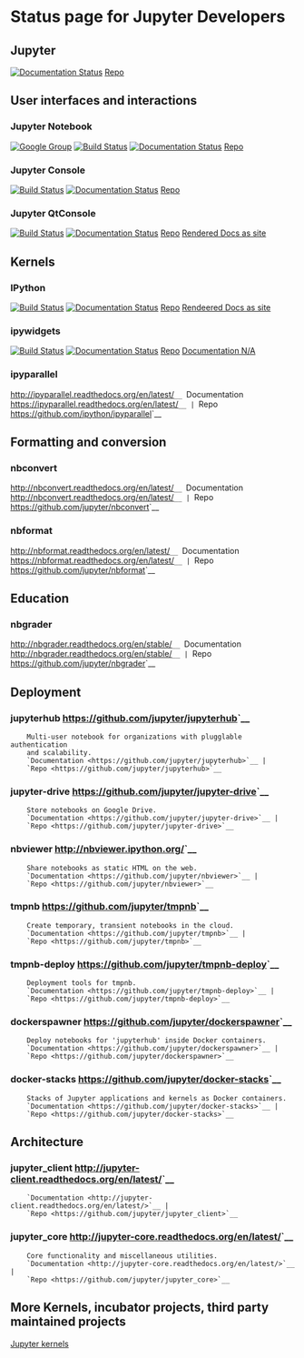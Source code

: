 # Status page for Jupyter Developers

## Jupyter
[![Documentation Status](https://readthedocs.org/projects/jupyter/badge/?version=latest)](http://jupyter.readthedocs.org/en/latest/?badge=latest)
[Repo](https://github.com/jupyter/jupyter)

## User interfaces and interactions

### Jupyter Notebook
[![Google Group](https://img.shields.io/badge/-Google%20Group-lightgrey.svg)](https://groups.google.com/forum/#!forum/jupyter)
[![Build Status](https://travis-ci.org/jupyter/notebook.svg?branch=master)](https://travis-ci.org/jupyter/notebook)
[![Documentation Status](https://readthedocs.org/projects/jupyter-notebook/badge/?version=latest)](http://jupyter-notebook.readthedocs.org/en/latest/?badge=latest)
[Repo](https://github.com/jupyter/notebook)

### Jupyter Console
[![Build Status](https://travis-ci.org/jupyter/jupyter_console.svg?branch=master)](https://travis-ci.org/jupyter/jupyter_console)
[![Documentation Status](https://readthedocs.org/projects/jupyter-console/badge/?version=latest)](http://jupyter-console.readthedocs.org/en/latest/?badge=latest)
[Repo](https://github.com/jupyter/jupyter_console)

### Jupyter QtConsole
[![Build Status](https://travis-ci.org/jupyter/qtconsole.svg?branch=master)](https://travis-ci.org/jupyter/qtconsole)
[![Documentation Status](https://readthedocs.org/projects/qtconsole/badge/?version=latest)](http://qtconsole.readthedocs.org/en/latest/?badge=latest)
[Repo](https://github.com/jupyter/qtconsole)
[Rendered Docs as site](http://jupyter.org/qtconsole/stable/)

## Kernels

### IPython
[![Build Status](https://travis-ci.org/ipython/ipython.svg?branch=master)](https://travis-ci.org/ipython/ipython)
[![Documentation Status](https://readthedocs.org/projects/ipython/badge/?version=latest)](http://ipython.readthedocs.org/en/latest/?badge=latest)
[Repo](https://github.com/ipython/ipython)
[Rendeered Docs as site](https://ipython.org/documentation.html)

### ipywidgets
[![Build Status](https://travis-ci.org/jupyter/jupyter_console.svg?branch=master)](https://travis-ci.org/jupyter/jupyter_console)
[![Documentation Status](https://readthedocs.org/projects/ipywidgets/badge/?version=latest)](http://ipywidgets.readthedocs.org/en/latest/?badge=latest)
[Repo](https://github.com/ipython/ipywidgets)
[Documentation N/A](https://github.com/ipython/ipywidgets)

### ipyparallel
 <http://ipyparallel.readthedocs.org/en/latest/>`__
        `Documentation <https://ipyparallel.readthedocs.org/en/latest/>`__ |
        `Repo <https://github.com/ipython/ipyparallel>`__

## Formatting and conversion

### nbconvert
 <http://nbconvert.readthedocs.org/en/latest/>`__
        `Documentation <http://nbconvert.readthedocs.org/en/latest/>`__ |
        `Repo <https://github.com/jupyter/nbconvert>`__

### nbformat
 <http://nbformat.readthedocs.org/en/latest/>`__
        `Documentation <https://nbformat.readthedocs.org/en/latest/>`__ |
        `Repo <https://github.com/jupyter/nbformat>`__


## Education

### nbgrader
 <http://nbgrader.readthedocs.org/en/stable/>`__
        `Documentation <http://nbgrader.readthedocs.org/en/stable/>`__ |
        `Repo <https://github.com/jupyter/nbgrader>`__


## Deployment

### jupyterhub <https://github.com/jupyter/jupyterhub>`__
        Multi-user notebook for organizations with plugglable authentication
        and scalability.
        `Documentation <https://github.com/jupyter/jupyterhub>`__ |
        `Repo <https://github.com/jupyter/jupyterhub>`__

### jupyter-drive <https://github.com/jupyter/jupyter-drive>`__
        Store notebooks on Google Drive.
        `Documentation <https://github.com/jupyter/jupyter-drive>`__ |
        `Repo <https://github.com/jupyter/jupyter-drive>`__

### nbviewer <http://nbviewer.ipython.org/>`__
        Share notebooks as static HTML on the web.
        `Documentation <https://github.com/jupyter/nbviewer>`__ |
        `Repo <https://github.com/jupyter/nbviewer>`__

### tmpnb <https://github.com/jupyter/tmpnb>`__
        Create temporary, transient notebooks in the cloud.
        `Documentation <https://github.com/jupyter/tmpnb>`__ |
        `Repo <https://github.com/jupyter/tmpnb>`__

### tmpnb-deploy <https://github.com/jupyter/tmpnb-deploy>`__
        Deployment tools for tmpnb.
        `Documentation <https://github.com/jupyter/tmpnb-deploy>`__ |
        `Repo <https://github.com/jupyter/tmpnb-deploy>`__

### dockerspawner <https://github.com/jupyter/dockerspawner>`__
        Deploy notebooks for 'jupyterhub' inside Docker containers.
        `Documentation <https://github.com/jupyter/dockerspawner>`__ |
        `Repo <https://github.com/jupyter/dockerspawner>`__

### docker-stacks <https://github.com/jupyter/docker-stacks>`__
        Stacks of Jupyter applications and kernels as Docker containers.
        `Documentation <https://github.com/jupyter/docker-stacks>`__ |
        `Repo <https://github.com/jupyter/docker-stacks>`__


## Architecture

### jupyter_client <http://jupyter-client.readthedocs.org/en/latest/>`__
        `Documentation <http://jupyter-client.readthedocs.org/en/latest/>`__ |
        `Repo <https://github.com/jupyter/jupyter_client>`__

### jupyter_core <http://jupyter-core.readthedocs.org/en/latest/>`__
        Core functionality and miscellaneous utilities.
        `Documentation <http://jupyter-core.readthedocs.org/en/latest/>`__ |
        `Repo <https://github.com/jupyter/jupyter_core>`__

## More Kernels, incubator projects, third party maintained projects
[Jupyter kernels](https://github.com/ipython/ipython/wiki/IPython-kernels-for-other-languages)
